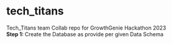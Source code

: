 # tech_titans
Tech_Titans team Collab repo for GrowthGenie Hackathon 2023
<br>
<b>Step 1: </b> Create the  Database as provide per given Data Schema 

